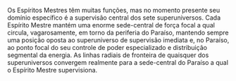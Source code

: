 ﻿Os Espíritos Mestres têm muitas funções, mas no momento presente seu domínio específico é a supervisão central dos sete superuniversos. Cada Espírito Mestre mantém uma enorme sede-central de força focal a qual circula, vagarosamente, em torno da periferia do Paraíso, mantendo sempre uma posição oposta ao superuniverso de supervisão imediata e, no Paraíso, ao ponto focal do seu controle de poder especializado e distribuição segmental da energia. As linhas radiais de fronteira de quaisquer dos superuniversos convergem realmente para a sede-central do Paraíso a qual o Espírito Mestre supervisiona.<BR><BR>